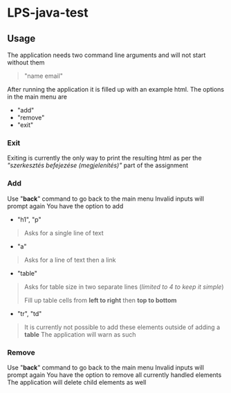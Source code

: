 # LPS-java-test

## Usage
The application needs two command line arguments and will not start without them
> "name email"

After running the application it is filled up with an example html.
The options in the main menu are
* "add"
* "remove"
* "exit"

### Exit
Exiting is currently the only way to print the resulting html as per the *"szerkesztés befejezése (megjelenítés)"* part of the assignment

### Add
Use "**back**" command to go back to the main menu
Invalid inputs will prompt again
You have the option to add 
* "h1", "p"
> Asks for a single line of text
* "a"
> Asks for a line of text then a link
* "table"
> Asks for table size in two separate lines (*limited to 4 to keep it simple*)
> 
> Fill up table cells from **left to right** then **top to bottom**
* "tr", "td"
> It is currently not possible to add these elements outside of adding a **table**
> The application will warn as such

### Remove
Use "**back**" command to go back to the main menu
Invalid inputs will prompt again
You have the option to remove all currently handled elements
The application will delete child elements as well
